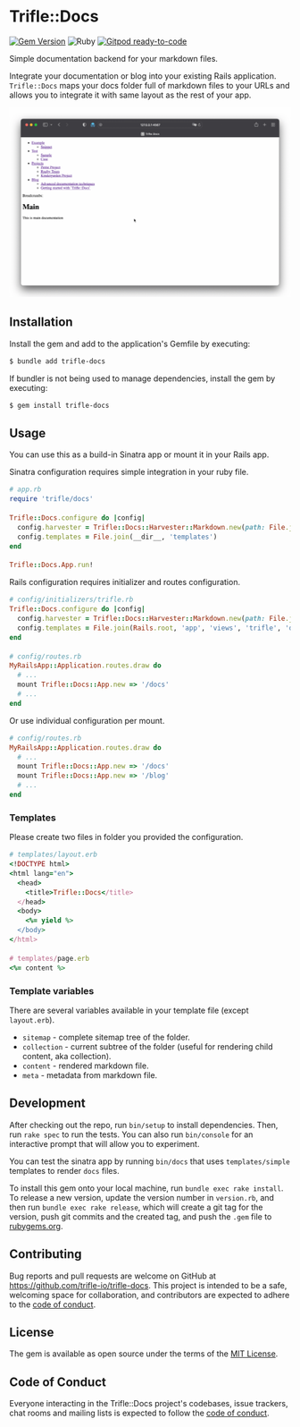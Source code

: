 # Trifle::Docs

[![Gem Version](https://badge.fury.io/rb/trifle-docs.svg)](https://badge.fury.io/rb/trifle-docs)
![Ruby](https://github.com/trifle-io/trifle-docs/workflows/Ruby/badge.svg?branch=main)
[![Gitpod ready-to-code](https://img.shields.io/badge/Gitpod-ready--to--code-blue?logo=gitpod)](https://gitpod.io/#https://github.com/trifle-io/trifle-docs)

Simple documentation backend for your markdown files.

Integrate your documentation or blog into your existing Rails application. `Trifle::Docs` maps your docs folder full of markdown files to your URLs and allows you to integrate it with same layout as the rest of your app.

![Demo App](demo.gif)

## Installation

Install the gem and add to the application's Gemfile by executing:

```sh
$ bundle add trifle-docs
```

If bundler is not being used to manage dependencies, install the gem by executing:

```sh
$ gem install trifle-docs
```

## Usage

You can use this as a build-in Sinatra app or mount it in your Rails app.

Sinatra configuration requires simple integration in your ruby file.

```ruby
# app.rb
require 'trifle/docs'

Trifle::Docs.configure do |config|
  config.harvester = Trifle::Docs::Harvester::Markdown.new(path: File.join(__dir__, 'docs'))
  config.templates = File.join(__dir__, 'templates')
end

Trifle::Docs.App.run!
```

Rails configuration requires initializer and routes configuration.

```ruby
# config/initializers/trifle.rb
Trifle::Docs.configure do |config|
  config.harvester = Trifle::Docs::Harvester::Markdown.new(path: File.join(Rails.root, 'docs'))
  config.templates = File.join(Rails.root, 'app', 'views', 'trifle', 'docs')
end

# config/routes.rb
MyRailsApp::Application.routes.draw do
  # ...
  mount Trifle::Docs::App.new => '/docs'
  # ...
end
```

Or use individual configuration per mount.

```ruby
# config/routes.rb
MyRailsApp::Application.routes.draw do
  # ...
  mount Trifle::Docs::App.new => '/docs'
  mount Trifle::Docs::App.new => '/blog'
  # ...
end
```

### Templates

Please create two files in folder you provided the configuration.

```ruby
# templates/layout.erb
<!DOCTYPE html>
<html lang="en">
  <head>
    <title>Trifle::Docs</title>
  </head>
  <body>
    <%= yield %>
  </body>
</html>

# templates/page.erb
<%= content %>
```

### Template variables
There are several variables available in your template file (except `layout.erb`).
- `sitemap` - complete sitemap tree of the folder.
- `collection` - current subtree of the folder (useful for rendering child content, aka collection).
- `content` - rendered markdown file.
- `meta` - metadata from markdown file.

## Development

After checking out the repo, run `bin/setup` to install dependencies. Then, run `rake spec` to run the tests. You can also run `bin/console` for an interactive prompt that will allow you to experiment.

You can test the sinatra app by running `bin/docs` that uses `templates/simple` templates to render `docs` files.

To install this gem onto your local machine, run `bundle exec rake install`. To release a new version, update the version number in `version.rb`, and then run `bundle exec rake release`, which will create a git tag for the version, push git commits and the created tag, and push the `.gem` file to [rubygems.org](https://rubygems.org).

## Contributing

Bug reports and pull requests are welcome on GitHub at https://github.com/trifle-io/trifle-docs. This project is intended to be a safe, welcoming space for collaboration, and contributors are expected to adhere to the [code of conduct](https://github.com/trifle-io/trifle-docs/blob/master/CODE_OF_CONDUCT.md).

## License

The gem is available as open source under the terms of the [MIT License](https://opensource.org/licenses/MIT).

## Code of Conduct

Everyone interacting in the Trifle::Docs project's codebases, issue trackers, chat rooms and mailing lists is expected to follow the [code of conduct](https://github.com/trifle-io/trifle-docs/blob/master/CODE_OF_CONDUCT.md).
